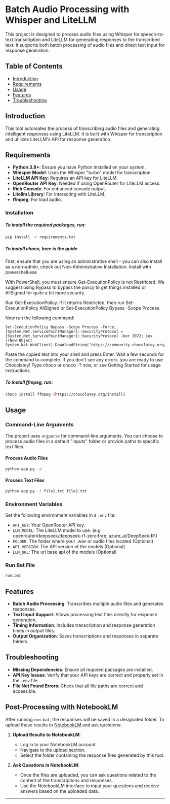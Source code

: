 # Batch Audio Processing with Whisper and LiteLLM

This project is designed to process audio files using Whisper for speech-to-text transcription and LiteLLM for generating responses to the transcribed text. It supports both batch processing of audio files and direct text input for response generation.

## Table of Contents

- [Introduction](#introduction)
- [Requirements](#requirements)
- [Usage](#usage)
- [Features](#features)
- [Troubleshooting](#troubleshooting)

## Introduction

This tool automates the process of transcribing audio files and generating intelligent responses using LiteLLM. It is built with Whisper for transcription and utilizes LiteLLM's API for response generation.

## Requirements

- **Python 3.8+**: Ensure you have Python installed on your system.
- **Whisper Model**: Uses the Whisper "turbo" model for transcription.
- **LiteLLM API Key**: Requires an API key for LiteLLM.
- **OpenRouter API Key**: Needed if using OpenRouter for LiteLLM access.
- **Rich Console**: For enhanced console output.
- **Litellm Library**: For interacting with LiteLLM.
- **ffmpeg**: For load audio.

### Installation

##### To install the required packages, run:

```bash
pip install -r requirements.txt
```

##### To install choco, here is the guide
First, ensure that you are using an administrative shell - you can also install as a non-admin, check out Non-Administrative Installation.
Install with powershell.exe

With PowerShell, you must ensure Get-ExecutionPolicy is not Restricted. We suggest using Bypass to bypass the policy to get things installed or AllSigned for quite a bit more security.

Run Get-ExecutionPolicy. If it returns Restricted, then run Set-ExecutionPolicy AllSigned or Set-ExecutionPolicy Bypass -Scope Process.

Now run the following command:
```
Set-ExecutionPolicy Bypass -Scope Process -Force; [System.Net.ServicePointManager]::SecurityProtocol = [System.Net.ServicePointManager]::SecurityProtocol -bor 3072; iex ((New-Object System.Net.WebClient).DownloadString('https://community.chocolatey.org/install.ps1'))
```
Paste the copied text into your shell and press Enter.
Wait a few seconds for the command to complete.
If you don't see any errors, you are ready to use Chocolatey! Type choco or choco -? now, or see Getting Started for usage instructions.

##### To install ffmpeg, run:
```bash
choco install ffmpeg (https://chocolatey.org/install)
```

## Usage

### Command-Line Arguments

The project uses `argparse` for command-line arguments. You can choose to process audio files in a default "inputs" folder or provide paths to specific text files.

#### Process Audio Files

```bash
python app.py -a
```

#### Process Text Files

```bash
python app.py -t file1.txt file2.txt
```

### Environment Variables

Set the following environment variables in a `.env` file:

- `API_KEY`: Your OpenRouter API key.
- `LLM_MODEL`: The LiteLLM model to use. (e.g openrouter/deepseek/deepseek-r1-zero:free, azure_ai/DeepSeek-R1)
- `FOLDER`: The folder where your .wav or audio files located (Optional)
- `API_VERSION`: The API version of the models (Optional)
- `LLM_URL`: The url base api of the models (Optional)

### Run Bat File
```bash
run.bat
```

## Features

- **Batch Audio Processing**: Transcribes multiple audio files and generates responses.
- **Text Input Support**: Allows processing text files directly for response generation.
- **Timing Information**: Includes transcription and response generation times in output files.
- **Output Organization**: Saves transcriptions and responses in separate folders.

## Troubleshooting

- **Missing Dependencies**: Ensure all required packages are installed.
- **API Key Issues**: Verify that your API keys are correct and properly set in the `.env` file.
- **File Not Found Errors**: Check that all file paths are correct and accessible.

## Post-Processing with NotebookLM

After running `run.bat`, the responses will be saved in a designated folder. To upload these results to [NotebookLM](https://notebooklm.google/) and ask questions:

1. **Upload Results to NotebookLM**:
   - Log in to your NotebookLM account.
   - Navigate to the upload section.
   - Select the folder containing the response files generated by this tool.

2. **Ask Questions in NotebookLM**:
   - Once the files are uploaded, you can ask questions related to the content of the transcriptions and responses.
   - Use the NotebookLM interface to input your questions and receive answers based on the uploaded data.

---